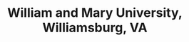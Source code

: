 ---
title: "William and Mary University, Williamsburg, VA"
project_id: 
conf_date: 2001-04-06
conference_id: ""
presenters:
   - peter_bandettini
summary: "William and Mary University, Williamsburg, VA"
file: /assets/presentations/
filename: 
layout: presentation
---